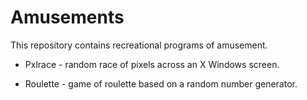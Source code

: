 # Amusements

This repository contains recreational programs of amusement.

* Pxlrace - random race of pixels across an X Windows screen.

* Roulette - game of roulette based on a random number generator.
